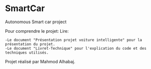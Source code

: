 # SmartCar
Autonomous Smart car project

Pour comprendre le projet: 
Lire:

    -Le document "Présentation projet voiture intelligente" pour la présentation du projet.
    -Le document "Livret-Technique" pour l'explication du code et des techniques utilisés.
    
    
    
Projet réalisé par Mahmod Alhabaj.

